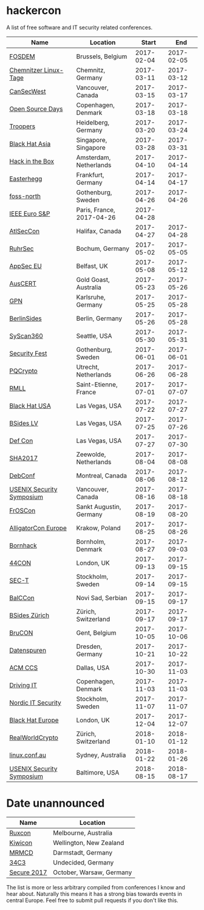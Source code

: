# hackercon

A list of free software and IT security related conferences.

| Name | Location | Start | End |
| --- | --- | --- | --- |
| [FOSDEM](https://fosdem.org/) | Brussels, Belgium | 2017-02-04 | 2017-02-05 |
| [Chemnitzer Linux-Tage](https://chemnitzer.linux-tage.de/) | Chemnitz, Germany | 2017-03-11 | 2017-03-12 |
| [CanSecWest](https://cansecwest.com/) | Vancouver, Canada | 2017-03-15 | 2017-03-17 |
| [Open Source Days](https://opensourcedays.org/) | Copenhagen, Denmark | 2017-03-18 | 2017-03-18 |
| [Troopers](https://www.troopers.de/) | Heidelberg, Germany | 2017-03-20 | 2017-03-24 |
| [Black Hat Asia](https://www.blackhat.com/asia-17/) | Singapore, Singapore | 2017-03-28 | 2017-03-31 |
| [Hack in the Box](https://conference.hitb.org/) | Amsterdam, Netherlands | 2017-04-10 | 2017-04-14 |
| [Easterhegg](http://www.easterhegg.eu/) | Frankfurt, Germany | 2017-04-14 | 2017-04-17 |
| [foss-north](http://foss-north.se/) | Gothenburg, Sweden | 2017-04-26 | 2017-04-26 |
| [IEEE Euro S&P](http://www.ieee-security.org/TC/EuroSP2017/) | Paris, France, 2017-04-26 | 2017-04-28 |
| [AtlSecCon](https://atlseccon.com/) | Halifax, Canada | 2017-04-27 | 2017-04-28 |
| [RuhrSec](https://www.ruhrsec.de/) | Bochum, Germany | 2017-05-02 | 2017-05-05 |
| [AppSec EU](https://2017.appsec.eu/) | Belfast, UK | 2017-05-08 | 2017-05-12 |
| [AusCERT](https://conference.auscert.org.au/) | Gold Goast, Australia | 2017-05-23 | 2017-05-26 |
| [GPN](https://entropia.de/GPN) | Karlsruhe, Germany | 2017-05-25 | 2017-05-28 |
| [BerlinSides](http://berlinsides.org/) | Berlin, Germany | 2017-05-26 | 2017-05-28 |
| [SyScan360](https://www.syscan360.org/) | Seattle, USA | 2017-05-30 | 2017-05-31 |
| [Security Fest](https://www.securityfest.com/) | Gothenburg, Sweden | 2017-06-01 | 2017-06-01 |
| [PQCrypto](https://pqcrypto.org/) | Utrecht, Netherlands | 2017-06-26 | 2017-06-28 |
| [RMLL](https://2017.rmll.info/) | Saint-Etienne, France | 2017-07-01 | 2017-07-07 |
| [Black Hat USA](https://www.blackhat.com/) | Las Vegas, USA | 2017-07-22 | 2017-07-27 |
| [BSides LV](https://www.bsideslv.org/) | Las Vegas, USA | 2017-07-25 | 2017-07-26 |
| [Def Con](https://defcon.org/) | Las Vegas, USA | 2017-07-27 | 2017-07-30 |
| [SHA2017](https://sha2017.org/) | Zeewolde, Netherlands | 2017-08-04 | 2017-08-08 |
| [DebConf](https://debconf.org/) | Montreal, Canada | 2017-08-06 | 2017-08-12 |
| [USENIX Security Symposium](https://www.usenix.org/) | Vancouver, Canada | 2017-08-16 | 2017-08-18 |
| [FrOSCon](https://www.froscon.de/) | Sankt Augustin, Germany | 2017-08-19 | 2017-08-20 |
| [AlligatorCon Europe](http://alligatorcon.pl/) | Krakow, Poland | 2017-08-25 | 2017-08-26 |
| [Bornhack](https://bornhack.dk/) | Bornholm, Denmark | 2017-08-27 | 2017-09-03 |
| [44CON](https://44con.com/) | London, UK | 2017-09-13 | 2017-09-15 |
| [SEC-T](https://www.sec-t.org/) | Stockholm, Sweden | 2017-09-14 | 2017-09-15 |
| [BalCCon](https://2k17.balccon.org/) | Novi Sad, Serbian | 2017-09-15 | 2017-09-17 |
| [BSides Zürich](https://bsideszh.ch/) | Zürich, Switzerland | 2017-09-17 | 2017-09-17 |
| [BruCON](http://brucon.org/) | Gent, Belgium | 2017-10-05 | 2017-10-06 |
| [Datenspuren](https://www.datenspuren.de/) | Dresden, Germany | 2017-10-21 | 2017-10-22 |
| [ACM CCS](https://www.sigsac.org/ccs/CCS2017/) | Dallas, USA | 2017-10-30 | 2017-11-03 |
| [Driving IT](https://universe.ida.dk/driving-it/) | Copenhagen, Denmark | 2017-11-03 | 2017-11-03 |
| [Nordic IT Security](http://www.nordicitsecurity.com/) | Stockholm, Sweden | 2017-11-07 | 2017-11-07 |
| [Black Hat Europe](https://www.blackhat.com/) | London, UK | 2017-12-04 | 2017-12-07 |
| [RealWorldCrypto](http://www.realworldcrypto.com/) | Zürich, Switzerland | 2018-01-10 | 2018-01-12 |
| [linux.conf.au](https://lca2018.org/#/home) | Sydney, Australia | 2018-01-22 | 2018-01-26 |
| [USENIX Security Symposium](https://www.usenix.org/) | Baltimore, USA | 2018-08-15 | 2018-08-17 |

Date unannounced
================

| Name | Location |
| --- | --- |
| [Ruxcon](https://ruxcon.org.au/) | Melbourne, Australia |
| [Kiwicon](https://www.kiwicon.org/) | Wellington, New Zealand |
| [MRMCD](https://mrmcd.net/) | Darmstadt, Germany |
| [34C3](https://events.ccc.de/) | Undecided, Germany |
| [Secure 2017](https://secure.edu.pl/) | October, Warsaw, Germany |

The list is more or less arbitrary compiled from conferences I know and hear
about. Naturally this means it has a strong bias towards events in central
Europe. Feel free to submit pull requests if you don't like this.
